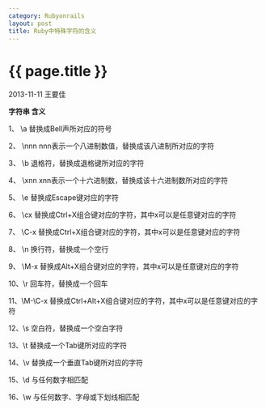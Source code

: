 ```yaml
---
category: Rubyonrails
layout: post
title: Ruby中特殊字符的含义
---
```


{{ page.title }}
================

<p class="meta">2013-11-11 王要佳</p>

  **字符串  含义**

1、 \a      替换成Bell声所对应的符号

2、 \nnn    nnn表示一个八进制数值，替换成该八进制所对应的字符

3、 \b      退格符，替换成退格键所对应的字符

4、 \xnn    xnn表示一个十六进制数，替换成该十六进制数所对应的字符

5、 \e      替换成Escape键对应的字符

6、 \cx     替换成Ctrl+X组合键对应的字符，其中x可以是任意键对应的字符

7、 \C-x    替换成Ctrl+X组合键对应的字符，其中x可以是任意键对应的字符

8、 \n      换行符，替换成一个空行

9、 \M-x    替换成Alt+X组合键对应的字符，其中x可以是任意键对应的字符

10、\r      回车符，替换成一个回车

11、\M-\C-x 替换成Ctrl+Alt+X组合键对应的字符，其中x可以是任意键对应的字符

12、\s      空白符，替换成一个空白字符

13、\t      替换成一个Tab键所对应的字符

14、\v      替换成一个垂直Tab键所对应的字符

15、\d      与任何数字相匹配

16、\w      与任何数字、字母或下划线相匹配













